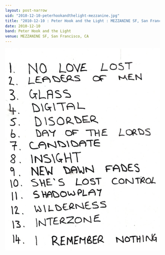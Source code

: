 ```yaml
---
layout: post-narrow
uid: "2010-12-10-peterhookandthelight-mezzanine.jpg"
title: "2010-12-10 : Peter Hook and the Light : MEZZANINE SF, San Francisco, CA"
date: 2010-12-10
band: Peter Hook and the Light
venue: MEZZANINE SF, San Francisco, CA
---
```


<div class="showcase">
  <img src="/img/2010/12/20101210-PeterHookAndTheLight-Mezzanine.jpg" alt="2010-12-10-peterhookandthelight-mezzanine.jpg">
</div>
